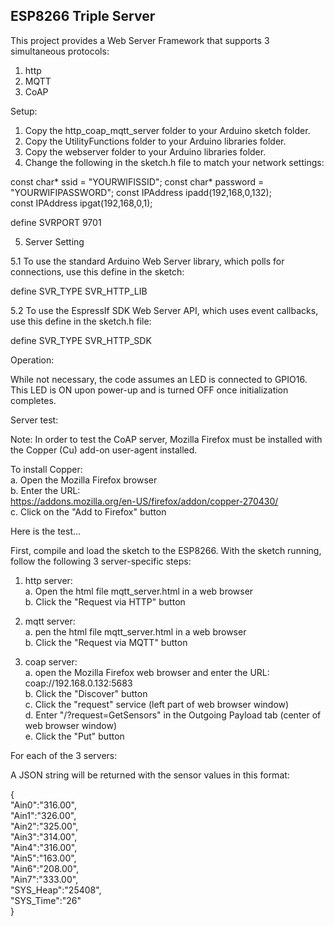 <h2><strong>ESP8266 Triple Server</strong></h2>

This project provides a Web Server Framework that supports 3 simultaneous protocols:

1. http
2. MQTT
3. CoAP

Setup:

1. Copy the http_coap_mqtt_server folder to your Arduino sketch folder.
2. Copy the UtilityFunctions folder to your Arduino libraries folder.
3. Copy the webserver folder to your Arduino libraries folder.
4. Change the following in the sketch.h file to match your network settings:

const char* ssid = "YOURWIFISSID";
const char* password = "YOURWIFIPASSWORD";
const IPAddress ipadd(192,168,0,132);     
const IPAddress ipgat(192,168,0,1); 

define SVRPORT 9701

5. Server Setting

5.1 To use the standard Arduino Web Server library, which polls for connections, use this define in the sketch:

define SVR_TYPE SVR_HTTP_LIB

5.2 To use the EspressIf SDK Web Server API, which uses event callbacks, use this define in the sketch.h file:

define SVR_TYPE SVR_HTTP_SDK

Operation:

While not necessary, the code assumes an LED is connected to GPIO16. This LED is ON upon 
power-up and is turned OFF once initialization completes.


Server test:

Note: In order to test the CoAP server, Mozilla Firefox must be installed with the 
Copper (Cu) add-on user-agent installed.

To install Copper:<br>
   a. Open the Mozilla Firefox browser<br>
   b. Enter the URL:<br>
      https://addons.mozilla.org/en-US/firefox/addon/copper-270430/<br>
   c. Click on the "Add to Firefox" button<br>

Here is the test...

First, compile and load the sketch to the ESP8266. With the sketch running, follow
the following 3 server-specific steps:

1. http server:<br>
   a. Open the html file mqtt_server.html in a web browser<br>
   b. Click the "Request via HTTP" button<br>

2. mqtt server:<br>
   a. pen the html file mqtt_server.html in a web browser<br>
   b. Click the "Request via MQTT" button<br>

3. coap server:<br>
   a. open the Mozilla Firefox web browser and enter the URL:<br>
      coap://192.168.0.132:5683<br>
   b. Click the "Discover" button<br>
   c. Click the "request" service (left part of web browser window)<br>
   d. Enter "/?request=GetSensors" in the Outgoing Payload tab (center of web browser window)<br>
   e. Click the "Put" button

For each of the 3 servers:

A JSON string will be returned with the sensor values in this format:

{<br>
"Ain0":"316.00",<br>
"Ain1":"326.00",<br>
"Ain2":"325.00",<br>
"Ain3":"314.00",<br>
"Ain4":"316.00",<br>
"Ain5":"163.00",<br>
"Ain6":"208.00",<br>
"Ain7":"333.00",<br>
"SYS_Heap":"25408",<br>
"SYS_Time":"26"<br>
}<br>

